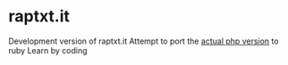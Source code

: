 # raptxt.it
Development version of raptxt.it
Attempt to port the [actual php version](http://www.raptxt.it) to ruby
Learn by coding